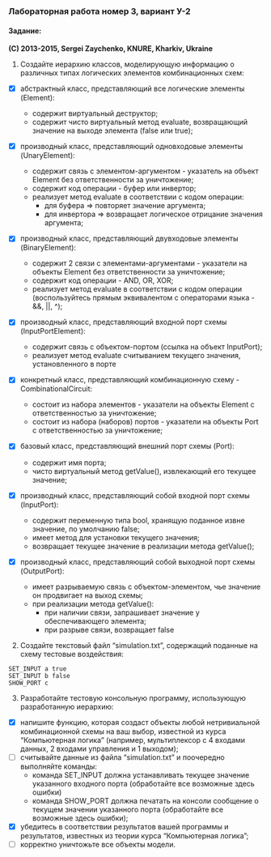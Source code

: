 ### Лабораторная работа номер 3, вариант У-2

#### Задание:

**(C) 2013-2015, Sergei Zaychenko, KNURE, Kharkiv, Ukraine**

1. Создайте иерархию классов, моделирующую информацию о различных типах логических элементов комбинационных схем:
  - [X] абстрактный класс, представляющий все логические элементы (Element):
    * содержит виртуальный деструктор;
    * содержит чисто виртуальный метод evaluate, возвращающий значение на выходе элемента (false или true);

  - [X] производный класс, представляющий одновходовые элементы (UnaryElement):
    * содержит связь с элементом-аргументом - указатель на объект Element без ответственности за уничтожение;
    * содержит код операции - буфер или инвертор;
    * реализует метод evaluate в соответствии с кодом операции:
      * для буфера => повторяет значение аргумента;
      * для инвертора => возвращает логическое отрицание значения аргумента;

  - [X] производный класс, представляющий двувходовые элементы (BinaryElement):
    * содержит 2 связи с элементами-аргументами  - указатели на объекты Element без ответственности за уничтожение;
    * содержит код операции - AND, OR, XOR;
    * реализует метод evaluate в соответствии с кодом операции (воспользуйтесь прямым эквивалентом с операторами языка - &&, ||, ^);

  - [X] производный класс, представляющий входной порт схемы (InputPortElement):
    * содержит связь с объектом-портом (ссылка на объект InputPort);
    * реализует метод evaluate считыванием текущего значения, установленного в порте

  - [X] конкретный класс, представляющий комбинационную схему - CombinationalCircuit:
    * состоит из набора элементов - указатели на объекты Element с ответственностью за уничтожение;
    * состоит из набора (наборов) портов - указатели на объекты Port с ответственностью за уничтожение;

  - [X] базовый класс, представляющий внешний порт схемы (Port):
    * содержит имя порта;
    * чисто виртуальный метод getValue(), извлекающий его текущее значение;

  - [X] производный класс, представляющий собой входной порт схемы (InputPort):
    * содержит переменную типа bool, хранящую поданное извне значение, по умолчанию false;
    * имеет метод для установки текущего значения;
    * возвращает текущее значение в реализации метода getValue();

  - [X] производный класс, представляющий собой выходной порт схемы (OutputPort):
    * имеет разрываемую связь с объектом-элементом, чье значение он продвигает на выход схемы;
    * при реализации метода getValue():
      * при наличии связи, запрашивает значение у обеспечивающего элемента;
      * при разрыве связи, возвращает false

2. Создайте текстовый файл “simulation.txt”, содержащий поданные на схему тестовые воздействия:

  ```
  SET_INPUT a true
  SET_INPUT b false
  SHOW_PORT c
  ```

3. Разработайте тестовую консольную программу, использующую разработанную иерархию:
  - [X] напишите функцию, которая создаст объекты любой нетривиальной комбинационной схемы на ваш выбор, известной из курса “Компьютерная логика” (например, мультиплексор с 4 входами данных, 2 входами управления и 1 выходом);
  - [ ] считывайте данные из файла “simulation.txt” и поочередно выполняйте команды:
    * команда SET_INPUT должна устанавливать текущее значение указанного входного порта (обработайте все возможные здесь ошибки)
    * команда SHOW_PORT должна печатать на консоли сообщение о текущем значении указанного порта (обработайте все возможные здесь ошибки);
  - [X] убедитесь в соответствии результатов вашей программы и результатов, известных из теории курса “Компьютерная логика”;
  - [ ] корректно уничтожьте все объекты модели.
